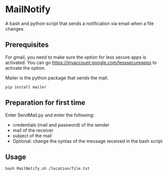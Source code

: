 # MailNotify
A bash and python script that sends a notification via email when a file changes.

## Prerequisites
For gmail, you need to make sure the option for less secure apps is activated.
You can go https://myaccount.google.com/lesssecureapps to activate the option.

Mailer is the python package that sends the mail.
```
pip install mailer
```

## Preparation for first time
Enter SendMail.py and enter the following:
- credentials (mail and password) of the sender
- mail of the receiver
- subject of the mail
- Optional: change the syntax of the message received in the bash script

## Usage
```
bash MailNotify.sh /location/file.txt
```
